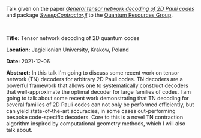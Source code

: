 Talk given on the paper [*General tensor network decoding of 2D Pauli codes*](https://arxiv.org/abs/2101.04125) and package [*SweepContractor.jl*](https://github.com/chubbc/SweepContractor.jl) to the [Quantum Resources Group](https://www.quantum-resources.com).

<br>

**Title:** Tensor network decoding of 2D quantum codes

**Location:** Jagiellonian University, Krakow, Poland

**Date:** 2021-12-06

**Abstract:** In this talk I'm going to discuss some recent work on tensor network (TN) decoders for arbitrary 2D Pauli codes. TN decoders are a powerful framework that allows one to systematically construct decoders that well-approximate the optimal decoder for large families of codes. I am going to talk about some recent work demonstrating that TN decoding for several families of 2D Pauli codes can not only be performed efficiently, but can yield state-of-the-art accuracies, in some cases out-performing bespoke code-specific decoders. Core to this is a novel TN contraction algorithm inspired by computational geometry methods, which I will also talk about.
